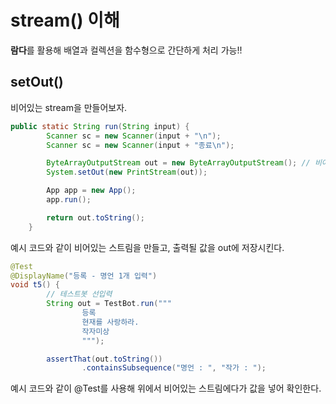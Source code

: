 # stream() 이해

**람다**를 활용해 배열과 컬렉션을 함수형으로 간단하게 처리 가능!!

## setOut()
비어있는 stream을 만들어보자.  
```java
public static String run(String input) {
        Scanner sc = new Scanner(input + "\n");
        Scanner sc = new Scanner(input + "종료\n");

        ByteArrayOutputStream out = new ByteArrayOutputStream(); // 비어있는 스트림
        System.setOut(new PrintStream(out));

        App app = new App();
        app.run();

        return out.toString();
    }
```
예시 코드와 같이 비어있는 스트림을 만들고, 출력될 값을 out에 저장시킨다.

```java
@Test
@DisplayName("등록 - 명언 1개 입력")
void t5() {
        // 테스트봇 선입력
        String out = TestBot.run("""
                등록
                현재를 사랑하라.
                작자미상
                """);

        assertThat(out.toString())
                .containsSubsequence("명언 : ", "작가 : ");
```
예시 코드와 같이 @Test를 사용해 위에서 비어있는 스트림에다가 값을 넣어 확인한다.

